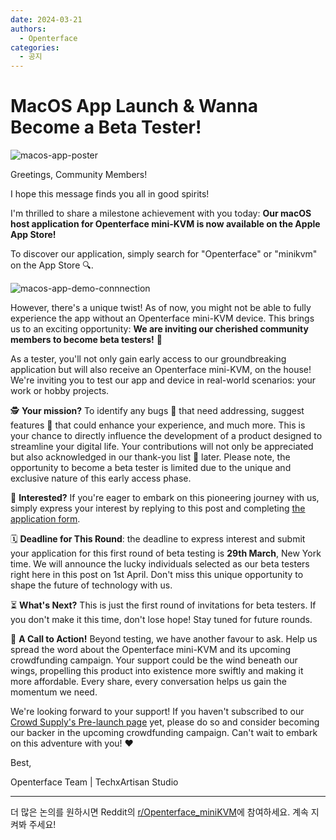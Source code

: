 ```yaml
---
date: 2024-03-21
authors:
  - Openterface
categories:
  - 공지
---
```


# MacOS App Launch & Wanna Become a Beta Tester!

![macos-app-poster](/images/event/macos_app.webp)

Greetings, Community Members!

I hope this message finds you all in good spirits!

I'm thrilled to share a milestone achievement with you today: **Our macOS host application for Openterface mini-KVM is now available on the Apple App Store!**

<!-- more -->

To discover our application, simply search for "Openterface" or "minikvm" on the App Store 🔍.

![macos-app-demo-connnection](/images/event/macos-app-demo-connections.webp)

However, there's a unique twist! As of now, you might not be able to fully experience the app without an Openterface mini-KVM device. This brings us to an exciting opportunity: **We are inviting our cherished community members to become beta testers!** 🌟

As a tester, you'll not only gain early access to our groundbreaking application but will also receive an Openterface mini-KVM, on the house! We're inviting you to test our app and device in real-world scenarios: your work or hobby projects.

🕵️ **Your mission?** To identify any bugs 🐞 that need addressing, suggest features 🚀 that could enhance your experience, and much more. This is your chance to directly influence the development of a product designed to streamline your digital life. Your contributions will not only be appreciated but also acknowledged in our thank-you list 📜 later. Please note, the opportunity to become a beta tester is limited due to the unique and exclusive nature of this early access phase.

📝 **Interested?** If you're eager to embark on this pioneering journey with us, simply express your interest by replying to this post and completing [the application form](https://forms.gle/gNKpnvrvwnZNUJbq5).

🗓 **Deadline for This Round**: the deadline to express interest and submit your application for this first round of beta testing is **29th March**, New York time. We will announce the lucky individuals selected as our beta testers right here in this post on 1st April. Don't miss this unique opportunity to shape the future of technology with us.

⏳ **What's Next?** This is just the first round of invitations for beta testers. If you don't make it this time, don't lose hope! Stay tuned for future rounds.

📣 **A Call to Action!** Beyond testing, we have another favour to ask. Help us spread the word about the Openterface mini-KVM and its upcoming crowdfunding campaign. Your support could be the wind beneath our wings, propelling this product into existence more swiftly and making it more affordable. Every share, every conversation helps us gain the momentum we need.

We're looking forward to your support! If you haven't subscribed to our [Crowd Supply's Pre-launch page](https://www.crowdsupply.com/techxartisan/openterface-mini-kvm) yet, please do so and consider becoming our backer in the upcoming crowdfunding campaign. Can't wait to embark on this adventure with you! ❤️

Best,

Openterface Team | TechxArtisan Studio

--------

더 많은 논의를 원하시면 Reddit의 [r/Openterface_miniKVM](https://www.reddit.com/r/Openterface_miniKVM/)에 참여하세요. 계속 지켜봐 주세요!